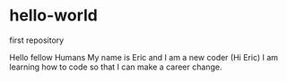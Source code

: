 # hello-world
first repository

Hello fellow Humans
My name is Eric and I am a new coder 
(Hi Eric)
I am learning how to code so that I can make a career change. 
